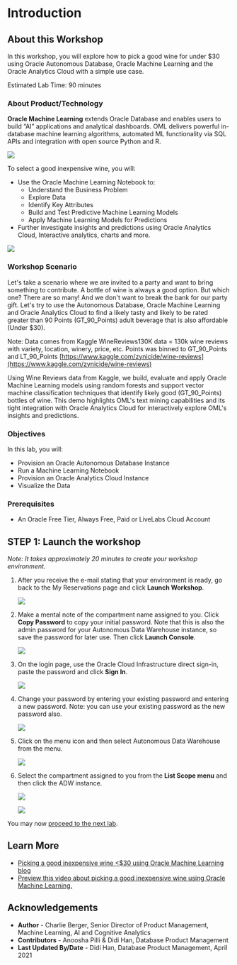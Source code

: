 # Introduction

## About this Workshop

In this workshop, you will explore how to pick a good wine for under $30 using Oracle Autonomous Database, Oracle Machine Learning and the Oracle Analytics Cloud with a simple use case.

Estimated Lab Time: 90 minutes

### About Product/Technology

**Oracle Machine Learning** extends Oracle Database and enables users to build “AI” applications and analytical dashboards. OML delivers powerful in-database machine learning algorithms, automated ML functionality via SQL APIs and integration with open source Python and R.

![](./images/OML.png)

To select a good inexpensive wine, you will:
- Use the Oracle Machine Learning Notebook to:
    - Understand the Business Problem
    - Explore Data
    - Identify Key Attributes
    - Build and Test Predictive Machine Learning Models
    - Apply Machine Learning Models for Predictions
- Further investigate insights and predictions using Oracle Analytics Cloud, Interactive analytics, charts and more.

![](./images/OML-problem.png)

### Workshop Scenario

Let's take a scenario where we are invited to a party and want to bring something to contribute. A bottle of wine is always a good option. But which one? There are so many! And we don't want to break the bank for our party gift. Let's try to use the Autonomous Database, Oracle Machine Learning and Oracle Analytics Cloud to find a likely tasty and likely to be rated greater than 90 Points (GT\_90\_Points) adult beverage that is also affordable (Under $30).

Note:  Data comes from Kaggle WineReviews130K data = 130k wine reviews with variety, location, winery, price, etc. Points was binned to GT\_90\_Points and LT\_90\_Points  [https://www.kaggle.com/zynicide/wine-reviews](https://www.kaggle.com/zynicide/wine-reviews)

Using Wine Reviews data from Kaggle, we build, evaluate and apply Oracle Machine Learning models using random forests and support vector machine classification techniques that identify likely good (GT\_90\_Points) bottles of wine. This demo highlights OML's text mining capabilities and its tight integration with Oracle Analytics Cloud for interactively explore OML's insights and predictions.

### Objectives

In this lab, you will:
* Provision an Oracle Autonomous Database Instance
* Run a Machine Learning Notebook
* Provision an Oracle Analytics Cloud Instance
* Visualize the Data

### Prerequisites

* An Oracle Free Tier, Always Free, Paid or LiveLabs Cloud Account

<if type="livelabs">

## **STEP 1:** Launch the workshop

*Note: It takes approximately 20 minutes to create your workshop environment.*

1. After you receive the e-mail stating that your environment is ready, go back to the My Reservations page and click **Launch Workshop**.

    ![](images/my-reservations.png)

2. Make a mental note of the compartment name assigned to you. Click **Copy Password** to copy your initial password. Note that this is also the admin password for your Autonomous Data Warehouse instance, so save the password for later use. Then click **Launch Console**.

    ![](images/launch-page.png)

3. On the login page, use the Oracle Cloud Infrastructure direct sign-in, paste the password and click **Sign In**.

    ![](images/login-console.png)

4. Change your password by entering your existing password and entering a new password. Note: you can use your existing password as the new password also.

    ![](images/change-password.png)

5. Click on the menu icon and then select Autonomous Data Warehouse from the menu.

	![](https://raw.githubusercontent.com/oracle/learning-library/master/common/images/console/database-adw.png " ")

6. Select the compartment assigned to you from the **List Scope menu** and then click the ADW instance.

    ![](images/select-compartment.png)

    ![](images/adw-instance.png)

You may now [proceed to the next lab](#next).

</if>

## Learn More

* [Picking a good inexpensive wine <$30 using Oracle Machine Learning blog](https://blogs.oracle.com/machinelearning/picking-a-good-inexpensive-wine-%3c30-using-oracle-machine-learning)
* [Preview this video about picking a good inexpensive wine using Oracle Machine Learning.](https://www.youtube.com/watch?v=nKDWODevoKQ&t=5s)

## Acknowledgements

* **Author** - Charlie Berger, Senior Director of Product Management, Machine Learning, AI and Cognitive Analytics
* **Contributors** -  Anoosha Pilli & Didi Han, Database Product Management
* **Last Updated By/Date** - Didi Han, Database Product Management,  April 2021